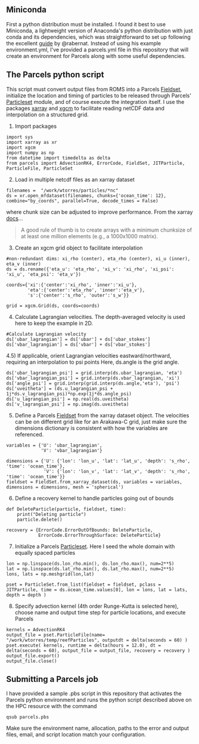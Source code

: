 ## Miniconda
First a python distribution must be installed. I found it best to use Miniconda, a lightweight version of Anaconda's python distribution with just conda and its dependencies, which was straightforward to set up following the excellent [guide](https://medium.com/@rabernat/custom-conda-environments-for-data-science-on-hpc-clusters-32d58c63aa95) by @rabernat. Instead of using his example environment.yml, I've provided a parcels.yml file in this repository that will create an environment for Parcels along with some useful dependencies.

## The Parcels python script
This script must convert output files from ROMS into a Parcels [Fieldset](http://oceanparcels.org/gh-pages/html/#module-parcels.fieldset), initialize the location and timing of particles to be released through Parcels' [Particleset](http://oceanparcels.org/gh-pages/html/#module-parcels.particleset) module, and of course execute the integration itself. I use the packages [xarray](http://xarray.pydata.org/en/stable/) and [xgcm](https://xgcm.readthedocs.io/en/latest/) to facilitate reading netCDF data and interpolation on a structured grid.

1) Import packages

```
import sys 
import xarray as xr
import xgcm
import numpy as np
from datetime import timedelta as delta
from parcels import AdvectionRK4, ErrorCode, FieldSet, JITParticle, ParticleFile, ParticleSet
```

2) Load in multiple netcdf files as an xarray dataset

```
filenames =  "/work/wtorres/particles/*nc"
ds = xr.open_mfdataset(filenames, chunks={'ocean_time': 12}, combine="by_coords", parallel=True, decode_times = False)
```

where chunk size can be adjusted to improve performance. From the xarray [docs](http://xarray.pydata.org/en/stable/dask.html#chunking-and-performance)...
> A good rule of thumb is to create arrays with a minimum chunksize of at least one million elements (e.g., a 1000x1000 matrix).

3) Create an xgcm grid object to facilitate interpolation

```
#non-redundant dims: xi_rho (center), eta_rho (center), xi_u (inner), eta_v (inner)
ds = ds.rename({'eta_u': 'eta_rho', 'xi_v': 'xi_rho', 'xi_psi': 'xi_u', 'eta_psi': 'eta_v'})

coords={'xi':{'center':'xi_rho', 'inner':'xi_u'}, 
        'eta':{'center':'eta_rho', 'inner':'eta_v'}, 
        's':{'center':'s_rho', 'outer':'s_w'}}

grid = xgcm.Grid(ds, coords=coords)
```

4) Calculate Lagrangian velocities. The depth-averaged velocity is used here to keep the example in 2D.

```
#Calculate Lagrangian velocity
ds['ubar_lagrangian'] = ds['ubar'] + ds['ubar_stokes']
ds['vbar_lagrangian'] = ds['vbar'] + ds['vbar_stokes']
```

4.5) If applicable, orient Lagrangian velocities eastward/northward, requiring an interpolation to psi points Here, ds.angle is the grid angle.

```
ds['ubar_lagrangian_psi'] = grid.interp(ds.ubar_lagrangian, 'eta')
ds['vbar_lagrangian_psi'] = grid.interp(ds.vbar_lagrangian, 'xi')
ds['angle_psi'] = grid.interp(grid.interp(ds.angle,'eta'), 'psi')
ds['uveitheta'] = (ds.u_lagrangian_psi + 1j*ds.v_lagrangian_psi)*np.exp(1j*ds.angle_psi) 
ds['u_lagrangian_psi'] = np.real(ds.uveitheta)
ds['v_lagrangian_psi'] = np.imag(ds.uveitheta)
```


5) Define a Parcels [Fieldset](http://oceanparcels.org/gh-pages/html/#module-parcels.fieldset) from the xarray dataset object. The velocities can be on different grid like for an Arakawa-C grid, just make sure the dimensions dictionary is consistent with how the variables are referenced.

```
variables = {'U': 'ubar_lagrangian',
             'V': 'vbar_lagrangian'}

dimensions = {'U': {'lon': 'lon_u', 'lat': 'lat_u', 'depth': 's_rho', 'time': 'ocean_time'},
              'V': {'lon': 'lon_v', 'lat': 'lat_v', 'depth': 's_rho', 'time': 'ocean_time'}}
fieldset = FieldSet.from_xarray_dataset(ds, variables = variables, dimensions = dimensions, mesh = 'spherical')
```

6) Define a recovery kernel to handle particles going out of bounds

```
def DeleteParticle(particle, fieldset, time):
    print("Deleting particle")
    particle.delete()

recovery = {ErrorCode.ErrorOutOfBounds: DeleteParticle,
            ErrorCode.ErrorThroughSurface: DeleteParticle}
```

7) Initialize a Parcels [Particleset](http://oceanparcels.org/gh-pages/html/#module-parcels.particleset). Here I seed the whole domain with equally spaced particles

```
lon = np.linspace(ds.lon_rho.min(), ds.lon_rho.max(), num=2**5)
lat = np.linspace(ds.lat_rho.min(), ds.lat_rho.max(), num=2**5) 
lons, lats = np.meshgrid(lon,lat)

pset = ParticleSet.from_list(fieldset = fieldset, pclass = JITParticle, time = ds.ocean_time.values[0], lon = lons, lat = lats, depth = depth )
```

8) Specify advection kernel (4th order Runge-Kutta is selected here), choose name and output time step for particle locations, and execute Parcels

```
kernels = AdvectionRK4
output_file = pset.ParticleFile(name= "/work/wtorres/temp/reefParticles", outputdt = delta(seconds = 60) )
pset.execute( kernels, runtime = delta(hours = 12.0), dt = delta(seconds = 60), output_file = output_file, recovery = recovery )
output_file.export()
output_file.close()
```

## Submitting a Parcels job
I have provided a sample .pbs script in this repository that activates the Parcels python environment and runs the python script described above on the HPC resource with the command
```
qsub parcels.pbs
``` 
Make sure the environment name, allocation, paths to the error and output files, email, and script location match your configuration.
